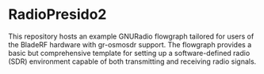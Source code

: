 # RadioPresido2
This repository hosts an example GNURadio flowgraph tailored for users of the BladeRF hardware with gr-osmosdr support. The flowgraph provides a basic but comprehensive template for setting up a software-defined radio (SDR) environment capable of both transmitting and receiving radio signals.

